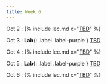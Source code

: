 ```yaml
---
title: Week 6
---
```


Oct 2
: {% include lec.md x="[TBD](#)" %}


Oct 3
: **Lab**{: .label .label-purple } [TBD](#)


Oct 4
: {% include lec.md x="[TBD](#)" %}


Oct 5
: **Lab**{: .label .label-purple } [TBD](#)


Oct 6
: {% include lec.md x="[TBD](#)" %}

